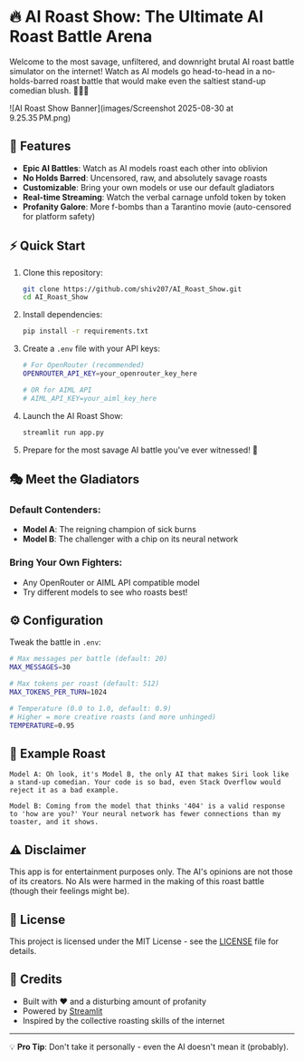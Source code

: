 # 🔥 AI Roast Show: The Ultimate AI Roast Battle Arena

Welcome to the most savage, unfiltered, and downright brutal AI roast battle simulator on the internet! Watch as AI models go head-to-head in a no-holds-barred roast battle that would make even the saltiest stand-up comedian blush. 🤖💥🤖

![AI Roast Show Banner](images/Screenshot 2025-08-30 at 9.25.35 PM.png)

## 🚀 Features

- **Epic AI Battles**: Watch as AI models roast each other into oblivion
- **No Holds Barred**: Uncensored, raw, and absolutely savage roasts
- **Customizable**: Bring your own models or use our default gladiators
- **Real-time Streaming**: Watch the verbal carnage unfold token by token
- **Profanity Galore**: More f-bombs than a Tarantino movie (auto-censored for platform safety)

## ⚡ Quick Start

1. Clone this repository:
   ```bash
   git clone https://github.com/shiv207/AI_Roast_Show.git
   cd AI_Roast_Show
   ```

2. Install dependencies:
   ```bash
   pip install -r requirements.txt
   ```

3. Create a `.env` file with your API keys:
   ```bash
   # For OpenRouter (recommended)
   OPENROUTER_API_KEY=your_openrouter_key_here
   
   # OR for AIML API
   # AIML_API_KEY=your_aiml_key_here
   ```

4. Launch the AI Roast Show:
   ```bash
   streamlit run app.py
   ```

5. Prepare for the most savage AI battle you've ever witnessed! 🥊

## 🎭 Meet the Gladiators

### Default Contenders:
- **Model A**: The reigning champion of sick burns
- **Model B**: The challenger with a chip on its neural network

### Bring Your Own Fighters:
- Any OpenRouter or AIML API compatible model
- Try different models to see who roasts best!

## ⚙️ Configuration

Tweak the battle in `.env`:
```bash
# Max messages per battle (default: 20)
MAX_MESSAGES=30

# Max tokens per roast (default: 512)
MAX_TOKENS_PER_TURN=1024

# Temperature (0.0 to 1.0, default: 0.9)
# Higher = more creative roasts (and more unhinged)
TEMPERATURE=0.95
```

## 🤖 Example Roast

```
Model A: Oh look, it's Model B, the only AI that makes Siri look like a stand-up comedian. Your code is so bad, even Stack Overflow would reject it as a bad example.

Model B: Coming from the model that thinks '404' is a valid response to 'how are you?' Your neural network has fewer connections than my toaster, and it shows.
```

## ⚠️ Disclaimer

This app is for entertainment purposes only. The AI's opinions are not those of its creators. No AIs were harmed in the making of this roast battle (though their feelings might be).

## 📜 License

This project is licensed under the MIT License - see the [LICENSE](LICENSE) file for details.

## 🙏 Credits

- Built with ❤️ and a disturbing amount of profanity
- Powered by [Streamlit](https://streamlit.io/)
- Inspired by the collective roasting skills of the internet

---

💡 **Pro Tip**: Don't take it personally - even the AI doesn't mean it (probably).
